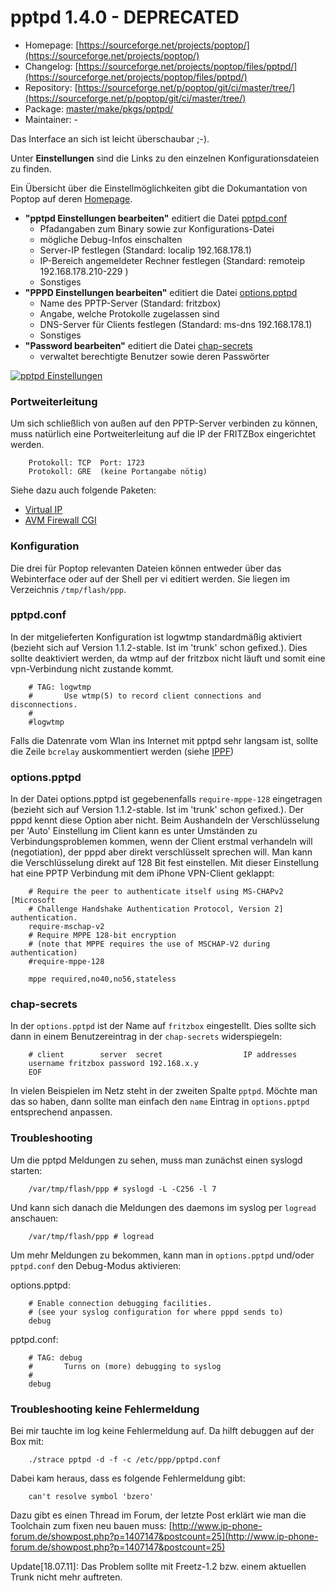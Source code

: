 # pptpd 1.4.0 - DEPRECATED
  - Homepage: [https://sourceforge.net/projects/poptop/](https://sourceforge.net/projects/poptop/)
  - Changelog: [https://sourceforge.net/projects/poptop/files/pptpd/](https://sourceforge.net/projects/poptop/files/pptpd/)
  - Repository: [https://sourceforge.net/p/poptop/git/ci/master/tree/](https://sourceforge.net/p/poptop/git/ci/master/tree/)
  - Package: [master/make/pkgs/pptpd/](https://github.com/Freetz-NG/freetz-ng/tree/master/make/pkgs/pptpd/)
  - Maintainer: -

Das Interface an sich ist leicht überschaubar ;-).

Unter **Einstellungen** sind die Links zu den einzelnen
Konfigurationsdateien zu finden.

Ein Übersicht über die Einstellmöglichkeiten gibt die Dokumantation von
Poptop auf deren
[Homepage](http://poptop.sourceforge.net/dox/).

-   **"pptpd Einstellungen bearbeiten"** editiert die Datei
    [pptpd.conf](http://poptop.sourceforge.net/dox/pptpd.conf.txt)
    -   Pfadangaben zum Binary sowie zur Konfigurations-Datei
    -   mögliche Debug-Infos einschalten
    -   Server-IP festlegen (Standard: localip 192.168.178.1)
    -   IP-Bereich angemeldeter Rechner festlegen (Standard: remoteip
        192.168.178.210-229 )
    -   Sonstiges
-   **"PPPD Einstellungen bearbeiten"** editiert die Datei
    [options.pptpd](http://poptop.sourceforge.net/dox/options.pptpd.txt)
    -   Name des PPTP-Server (Standard: fritzbox)
    -   Angabe, welche Protokolle zugelassen sind
    -   DNS-Server für Clients festlegen (Standard: ms-dns
        192.168.178.1)
    -   Sonstiges
-   **"Password bearbeiten"** editiert die Datei
    [chap-secrets](http://poptop.sourceforge.net/dox/chap-secrets.txt)
    -   verwaltet berechtigte Benutzer sowie deren Passwörter

[![pptpd Einstellungen](../screenshots/38_md.png)](../screenshots/38.png)

### Portweiterleitung

Um sich schließlich von außen auf den PPTP-Server verbinden zu können,
muss natürlich eine Portweiterleitung auf die IP der FRITZBox
eingerichtet werden.

```
	Protokoll: TCP  Port: 1723
	Protokoll: GRE  (keine Portangabe nötig)
```

Siehe dazu auch folgende Paketen:

-   [Virtual IP](virtualip-cgi.md)
-   [AVM Firewall CGI](avm-firewall.md)

### Konfiguration

Die drei für Poptop relevanten Dateien können entweder über das
Webinterface oder auf der Shell per vi editiert
werden. Sie liegen im Verzeichnis `/tmp/flash/ppp`.

### pptpd.conf

In der mitgelieferten Konfiguration ist logwtmp standardmäßig aktiviert
(bezieht sich auf Version 1.1.2-stable. Ist im 'trunk' schon
gefixed.). Dies sollte deaktiviert werden, da wtmp auf der fritzbox
nicht läuft und somit eine vpn-Verbindung nicht zustande kommt.

```
	# TAG: logwtmp
	#       Use wtmp(5) to record client connections and disconnections.
	#
	#logwtmp
```

Falls die Datenrate vom Wlan ins Internet mit pptpd sehr langsam ist,
sollte die Zeile `bcrelay` auskommentiert werden (siehe
[IPPF](http://www.ip-phone-forum.de/showthread.php?t=201539))

### options.pptpd

In der Datei options.pptpd ist gegebenenfalls `require-mppe-128`
eingetragen (bezieht sich auf Version 1.1.2-stable. Ist im 'trunk'
schon gefixed.). Der pppd kennt diese Option aber nicht. Beim Aushandeln
der Verschlüsselung per 'Auto' Einstellung im Client kann es unter
Umständen zu Verbindungsproblemen kommen, wenn der Client erstmal
verhandeln will (negotiation), der pppd aber direkt verschlüsselt
sprechen will. Man kann die Verschlüsselung direkt auf 128 Bit fest
einstellen. Mit dieser Einstellung hat eine PPTP Verbindung mit dem
iPhone VPN-Client geklappt:

```
	# Require the peer to authenticate itself using MS-CHAPv2 [Microsoft
	# Challenge Handshake Authentication Protocol, Version 2] authentication.
	require-mschap-v2
	# Require MPPE 128-bit encryption
	# (note that MPPE requires the use of MSCHAP-V2 during authentication)
	#require-mppe-128

	mppe required,no40,no56,stateless
```

### chap-secrets

In der `options.pptpd` ist der Name auf `fritzbox` eingestellt. Dies
sollte sich dann in einem Benutzereintrag in der `chap-secrets`
widerspiegeln:

```
	# client        server  secret                  IP addresses
	username fritzbox password 192.168.x.y
	EOF
```

In vielen Beispielen im Netz steht in der zweiten Spalte `pptpd`. Möchte
man das so haben, dann sollte man einfach den `name` Eintrag in
`options.pptpd` entsprechend anpassen.

### Troubleshooting

Um die pptpd Meldungen zu sehen, muss man zunächst einen syslogd
starten:

```
	/var/tmp/flash/ppp # syslogd -L -C256 -l 7
```

Und kann sich danach die Meldungen des daemons im syslog per `logread`
anschauen:

```
	/var/tmp/flash/ppp # logread
```

Um mehr Meldungen zu bekommen, kann man in `options.pptpd` und/oder
`pptpd.conf` den Debug-Modus aktivieren:

options.pptpd:

```
	# Enable connection debugging facilities.
	# (see your syslog configuration for where pppd sends to)
	debug
```

pptpd.conf:

```
	# TAG: debug
	#       Turns on (more) debugging to syslog
	#
	debug
```

### Troubleshooting keine Fehlermeldung

Bei mir tauchte im log keine Fehlermeldung auf. Da hilft debuggen auf
der Box mit:

```
	./strace pptpd -d -f -c /etc/ppp/pptpd.conf
```

Dabei kam heraus, dass es folgende Fehlermeldung gibt:

```
	can't resolve symbol 'bzero'
```

Dazu gibt es einen Thread im Forum, der letzte Post erklärt wie man die
Toolchain zum fixen neu bauen muss:
[http://www.ip-phone-forum.de/showpost.php?p=1407147&postcount=25](http://www.ip-phone-forum.de/showpost.php?p=1407147&postcount=25)

Update[18.07.11]: Das Problem sollte mit Freetz-1.2 bzw. einem
aktuellen Trunk nicht mehr auftreten.

